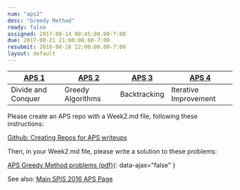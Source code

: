```yaml
---
num: "aps2"
desc: "Greedy Method"
ready: false
assigned: 2017-08-14 08:45:00.00-7:00
due: 2017-08-21 21:00:00.00-7:00
resubmit: 2016-08-16 22:00:00.00-7:00
layout: default
---
```




| [APS 1](/hwk/aps1/) | [APS 2](/hwk/aps2/) | [APS 3](/hwk/aps3/)   | [APS 4](/hwk/aps4/) | 
|---------------------|---------------------|-----------------------|---------------------|
| Divide and Conquer  | Greedy Algorithms   | Backtracking          |  Iterative Improvement |


Please create an APS repo with a Week2.md file, following these instructions:

[Github: Creating Repos for APS writeups](/topics/github_aps_writeups/)

Then, in your Week2.md file, please write a solution to these problems:

[APS Greedy Method problems (pdf)](spis_gr_problems.pdf){: data-ajax="false" }

See also: [Main SPIS 2016 APS Page](https://sites.google.com/a/eng.ucsd.edu/spis/home/AcademicProgram/2016_aps)

